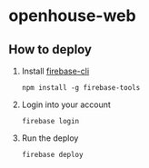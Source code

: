 # openhouse-web

## How to deploy

1. Install [firebase-cli](https://firebase.google.com/docs/cli)
    
    ```
    npm install -g firebase-tools
    ```
1. Login into your account
   
   ```
   firebase login
   ```
1. Run the deploy

   ```
   firebase deploy
   ```

